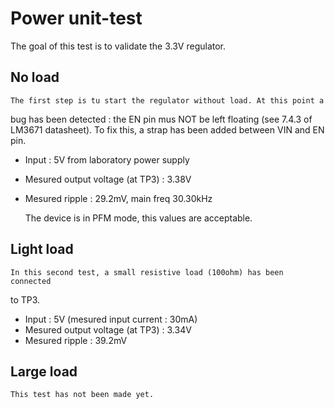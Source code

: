 Power unit-test
===============

The goal of this test is to validate the 3.3V regulator.

No load
-------

    The first step is tu start the regulator without load. At this point a
bug has been detected : the EN pin mus NOT be left floating (see 7.4.3 of
LM3671 datasheet). To fix this, a strap has been added between VIN and EN
pin.

 * Input : 5V from laboratory power supply
 * Mesured output voltage (at TP3) : 3.38V
 * Mesured ripple : 29.2mV, main freq 30.30kHz

    The device is in PFM mode, this values are acceptable.

Light load
----------

    In this second test, a small resistive load (100ohm) has been connected
to TP3.

 * Input : 5V (mesured input current : 30mA)
 * Mesured output voltage (at TP3) : 3.34V
 * Mesured ripple : 39.2mV

Large load
----------

    This test has not been made yet.
